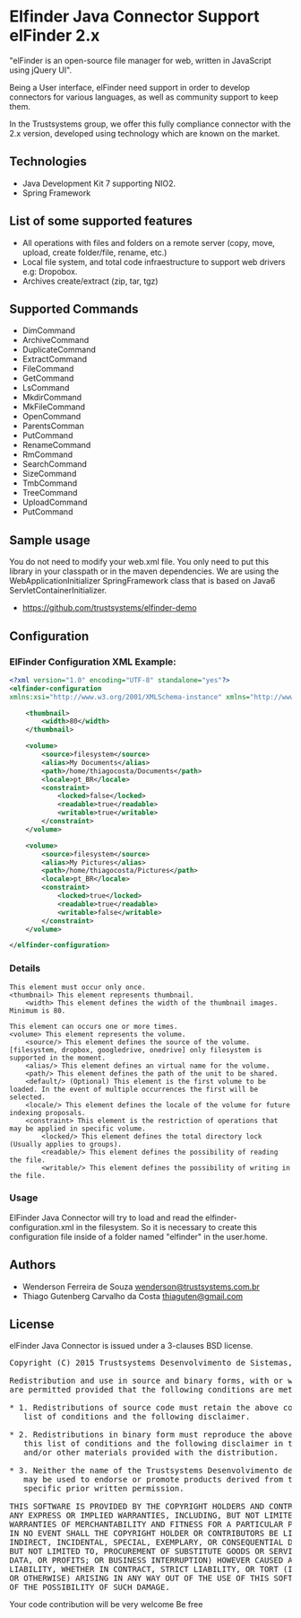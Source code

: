# Elfinder Java Connector Support elFinder 2.x
"elFinder is an open-source file manager for web, written in JavaScript using jQuery UI".

Being a User interface, elFinder need support in order to develop connectors for various languages,
as well as community support to keep them.

In the Trustsystems group, we offer this fully compliance connector with the 2.x version, developed using technology
which are known on the market.

## Technologies

* Java Development Kit 7 supporting NIO2.
* Spring Framework

## List of some supported features

* All operations with files and folders on a remote server (copy, move, upload, create folder/file, rename, etc.)
* Local file system, and total code infraestructure to support web drivers e.g: Dropobox.
* Archives create/extract (zip, tar, tgz)

## Supported Commands

* DimCommand
* ArchiveCommand
* DuplicateCommand
* ExtractCommand
* FileCommand
* GetCommand
* LsCommand
* MkdirCommand
* MkFileCommand
* OpenCommand
* ParentsComman
* PutCommand
* RenameCommand
* RmCommand
* SearchCommand
* SizeCommand
* TmbCommand
* TreeCommand
* UploadCommand
* PutCommand

## Sample usage

You do not need to modify your web.xml file.
You only need to put this library in your classpath or in the maven dependencies.
We are using the WebApplicationInitializer SpringFramework class that is based on Java6 ServletContainerInitializer.

 * https://github.com/trustsystems/elfinder-demo

## Configuration

### ElFinder Configuration XML Example:

```xml
<?xml version="1.0" encoding="UTF-8" standalone="yes"?>
<elfinder-configuration 
xmlns:xsi="http://www.w3.org/2001/XMLSchema-instance" xmlns="http://www.trustsystems.com.br/elfinder" xsi:schemaLocation="http://www.trustsystems.com.br/elfinder http://www.trustsystems.com.br/elfinder/elfinder-configuration.xsd">

    <thumbnail> 
        <width>80</width> 
    </thumbnail> 

    <volume> 
        <source>filesystem</source> 
        <alias>My Documents</alias> 
        <path>/home/thiagocosta/Documents</path> 
        <locale>pt_BR</locale> 
        <constraint> 
            <locked>false</locked> 
            <readable>true</readable> 
            <writable>true</writable> 
        </constraint> 
    </volume>

    <volume> 
        <source>filesystem</source> 
        <alias>My Pictures</alias> 
        <path>/home/thiagocosta/Pictures</path> 
        <locale>pt_BR</locale> 
        <constraint> 
            <locked>true</locked> 
            <readable>true</readable> 
            <writable>false</writable> 
        </constraint> 
    </volume>

</elfinder-configuration>
```

### Details

```
This element must occur only once.
<thumbnail> This element represents thumbnail.
    <width> This element defines the width of the thumbnail images. Minimum is 80.

This element can occurs one or more times.
<volume> This element represents the volume.
    <source/> This element defines the source of the volume. [filesystem, dropbox, googledrive, onedrive] only filesystem is supported in the moment.
    <alias/> This element defines an virtual name for the volume.
    <path/> This element defines the path of the unit to be shared.
    <default/> (Optional) This element is the first volume to be loaded. In the event of multiple occurrences the first will be selected.
    <locale/> This element defines the locale of the volume for future indexing proposals.
    <constraint> This element is the restriction of operations that may be applied in specific volume.
        <locked/> This element defines the total directory lock (Usually applies to groups).
        <readable/> This element defines the possibility of reading the file.
        <writable/> This element defines the possibility of writing in the file.
```

### Usage

ElFinder Java Connector will try to load and read the elfinder-configuration.xml in the filesystem. So it is necessary to create this configuration file inside of a folder named "elfinder" in the user.home.

Authors
-------

 * Wenderson Ferreira de Souza <wenderson@trustsystems.com.br>
 * Thiago Gutenberg Carvalho da Costa <thiaguten@gmail.com>

License
-------

elFinder Java Connector is issued under a 3-clauses BSD license.

<pre>
Copyright (C) 2015 Trustsystems Desenvolvimento de Sistemas, LTDA.

Redistribution and use in source and binary forms, with or without modification,
are permitted provided that the following conditions are met:

* 1. Redistributions of source code must retain the above copyright notice, this
   list of conditions and the following disclaimer.

* 2. Redistributions in binary form must reproduce the above copyright notice,
   this list of conditions and the following disclaimer in the documentation
   and/or other materials provided with the distribution.

* 3. Neither the name of the Trustsystems Desenvolvimento de Sistemas, LTDA. nor the names of its contributors
   may be used to endorse or promote products derived from this software without
   specific prior written permission.

THIS SOFTWARE IS PROVIDED BY THE COPYRIGHT HOLDERS AND CONTRIBUTORS "AS IS" AND
ANY EXPRESS OR IMPLIED WARRANTIES, INCLUDING, BUT NOT LIMITED TO, THE IMPLIED
WARRANTIES OF MERCHANTABILITY AND FITNESS FOR A PARTICULAR PURPOSE ARE DISCLAIMED.
IN NO EVENT SHALL THE COPYRIGHT HOLDER OR CONTRIBUTORS BE LIABLE FOR ANY DIRECT,
INDIRECT, INCIDENTAL, SPECIAL, EXEMPLARY, OR CONSEQUENTIAL DAMAGES (INCLUDING,
BUT NOT LIMITED TO, PROCUREMENT OF SUBSTITUTE GOODS OR SERVICES; LOSS OF USE,
DATA, OR PROFITS; OR BUSINESS INTERRUPTION) HOWEVER CAUSED AND ON ANY THEORY OF
LIABILITY, WHETHER IN CONTRACT, STRICT LIABILITY, OR TORT (INCLUDING NEGLIGENCE
OR OTHERWISE) ARISING IN ANY WAY OUT OF THE USE OF THIS SOFTWARE, EVEN IF ADVISED
OF THE POSSIBILITY OF SUCH DAMAGE.
</pre>

Your code contribution will be very welcome
Be free
